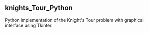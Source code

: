 ## knights_Tour_Python

Python implementation of the Knight's Tour problem with graphical interface using Tkinter. 


